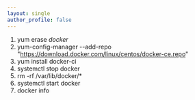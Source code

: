 ```yaml
---
layout: single
author_profile: false
---
```


1. yum erase *docker*
1. yum-config-manager --add-repo "https://download.docker.com/linux/centos/docker-ce.repo"
1. yum install docker-ci
1. systemctl stop docker
1. rm -rf /var/lib/docker/*
1. systemctl start docker
1. docker info
